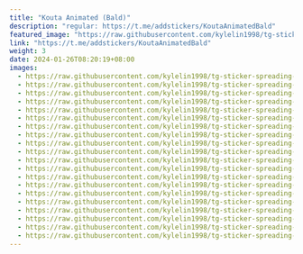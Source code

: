 ```yaml
---
title: "Kouta Animated (Bald)"
description: "regular: https://t.me/addstickers/KoutaAnimatedBald"
featured_image: "https://raw.githubusercontent.com/kylelin1998/tg-sticker-spreading-worldwide-images/main/img/9be84c3b-0c69-4b4c-8e2b-bb8fb595b2ce.jpg"
link: "https://t.me/addstickers/KoutaAnimatedBald"
weight: 3
date: 2024-01-26T08:20:19+08:00
images:
  - https://raw.githubusercontent.com/kylelin1998/tg-sticker-spreading-worldwide-images/main/img/9be84c3b-0c69-4b4c-8e2b-bb8fb595b2ce.jpg
  - https://raw.githubusercontent.com/kylelin1998/tg-sticker-spreading-worldwide-images/main/img/558753b3-3b91-41ce-bc01-8d5791a18c14.jpg
  - https://raw.githubusercontent.com/kylelin1998/tg-sticker-spreading-worldwide-images/main/img/d7ebcb79-f97d-44ec-b7cf-88a7d99d579b.jpg
  - https://raw.githubusercontent.com/kylelin1998/tg-sticker-spreading-worldwide-images/main/img/c6383fc9-ff56-402a-bdca-cd8ae4cb131c.jpg
  - https://raw.githubusercontent.com/kylelin1998/tg-sticker-spreading-worldwide-images/main/img/63316cbd-bd52-4221-83bf-96efc6e09923.jpg
  - https://raw.githubusercontent.com/kylelin1998/tg-sticker-spreading-worldwide-images/main/img/9e0de0a1-1a58-4c83-8496-e065f02e44e8.jpg
  - https://raw.githubusercontent.com/kylelin1998/tg-sticker-spreading-worldwide-images/main/img/d417931e-1af9-4122-9a1d-114ba697fb2c.jpg
  - https://raw.githubusercontent.com/kylelin1998/tg-sticker-spreading-worldwide-images/main/img/93cd1c46-c263-4188-be26-d9c6a60142c5.jpg
  - https://raw.githubusercontent.com/kylelin1998/tg-sticker-spreading-worldwide-images/main/img/ce16c19f-38c8-4f40-943e-c7a67fdeae8c.jpg
  - https://raw.githubusercontent.com/kylelin1998/tg-sticker-spreading-worldwide-images/main/img/d6ee1fb7-8bd9-4ec0-85c4-0037e93989e8.jpg
  - https://raw.githubusercontent.com/kylelin1998/tg-sticker-spreading-worldwide-images/main/img/a54db4db-aad1-429b-9630-b44d57a3301b.jpg
  - https://raw.githubusercontent.com/kylelin1998/tg-sticker-spreading-worldwide-images/main/img/59708485-8998-4d4b-aeb0-3f089933e031.jpg
  - https://raw.githubusercontent.com/kylelin1998/tg-sticker-spreading-worldwide-images/main/img/b5b6b665-eb17-4ede-bbfc-7f6078c53fa7.jpg
  - https://raw.githubusercontent.com/kylelin1998/tg-sticker-spreading-worldwide-images/main/img/5c840093-22cc-4dfc-a519-ca05c6443d2f.jpg
  - https://raw.githubusercontent.com/kylelin1998/tg-sticker-spreading-worldwide-images/main/img/a7ebd45c-d556-4ca7-b797-2aa21ef1410e.jpg
  - https://raw.githubusercontent.com/kylelin1998/tg-sticker-spreading-worldwide-images/main/img/a7171994-c0da-49d9-9fa9-7bacc75f6bb6.jpg
  - https://raw.githubusercontent.com/kylelin1998/tg-sticker-spreading-worldwide-images/main/img/26e6aba4-c3e3-4bb8-91b8-f153a4e724ba.jpg
  - https://raw.githubusercontent.com/kylelin1998/tg-sticker-spreading-worldwide-images/main/img/ee93bbc4-3a13-4b73-a444-b56dee604efd.jpg
  - https://raw.githubusercontent.com/kylelin1998/tg-sticker-spreading-worldwide-images/main/img/642dfbc7-6c59-44a8-82aa-16ea423b4ac2.jpg
  - https://raw.githubusercontent.com/kylelin1998/tg-sticker-spreading-worldwide-images/main/img/3c3fedc6-d658-4f94-9e68-c0bc8c29e52a.jpg
---
```

